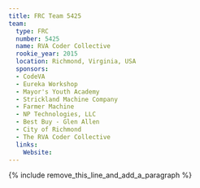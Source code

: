 ```yaml
---
title: FRC Team 5425
team:
  type: FRC
  number: 5425
  name: RVA Coder Collective
  rookie_year: 2015
  location: Richmond, Virginia, USA
  sponsors:
  - CodeVA
  - Eureka Workshop
  - Mayor's Youth Academy
  - Strickland Machine Company
  - Farmer Machine
  - NP Technologies, LLC
  - Best Buy - Glen Allen
  - City of Richmond
  - The RVA Coder Collective
  links:
    Website:
---
```


{% include remove_this_line_and_add_a_paragraph %}